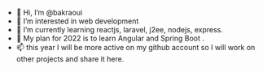 - 👋 Hi, I’m @bakraoui
- 👀 I’m interested in web development
- 🌱 I’m currently learning reactjs, laravel, j2ee, nodejs, express.
- 💞️ My plan for 2022 is to learn Angular and Spring Boot . 
- 📫 this year I will be more active on my github account so I will work on other projects and share it here.

<!---
bakraoui/bakraoui is a ✨ special ✨ repository because its `README.md` (this file) appears on your GitHub profile.
You can click the Preview link to take a look at your changes.
--->
